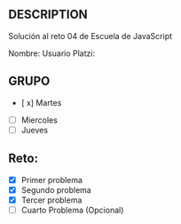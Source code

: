 ## DESCRIPTION

Solución al reto 04 de Escuela de JavaScript

Nombre:
Usuario Platzi:

## GRUPO
- [ x] Martes
- [ ] Miercoles
- [ ] Jueves

## Reto:
  - [x] Primer problema
  - [x] Segundo problema
  - [x] Tercer problema
  - [ ] Cuarto Problema (Opcional)
